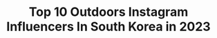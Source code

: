 ---
title: Top 10 Outdoors Instagram Influencers In South Korea in 2023
description: >-
  Find top outdoors Instagram influencers in South Korea in 2023. Most popular hashtags: #korea #camping #nature #outdoor.
platform: Instagram
hits: 24
text_top: Analyze the top-rated Instagram profiles on inBeat.
text_bottom: inBeat holds 24 Instagram influencers like this in South Korea for you to work with.
profiles:
  - username: "leessssseul"
    fullname: >-
      Seulgi Lee
    bio: >-
      ✍🏻 따뜻한 순간들과 온전한 쉼의 기록 🌿 mountfulness in nature 📺 Youtube : 아웃씨 Outdoorsis ⛰
    location: "South Korea"
    followers: 15555
    engagement: 752
    commentsToLikes: 0.042721
    id: ck5zybynu9lsh0i14774sssfz
    verified: false
    hashtags: "#leki, #outdoorsis, #outdoorlife, #outdoorsisters"
  - username: "chloe19890309"
    fullname: >-
      Chloe
    bio: >-
      Seoul🇰🇷 ❄️🏂 🚴🏽‍♀️ 🎒 🏕 산행 정보는 정상석 사진 피드 참고해주세요 🥰 네이버 블로그 & 유튜브 #클로이다이어리 📷 @chloe__photo__
    location: "South Korea"
    followers: 7727
    engagement: 985
    commentsToLikes: 0.014851
    id: ck5zybll79l350i149867uw00
    verified: false
    hashtags: "#trekking, #korea, #outdoors, #bac"
  - username: "outdoor_young"
    fullname: >-
      gayoung | 아웃씨 /산에서 힐링
    bio: >-
      mountains × photography × travel fall in love with mountain💕 너도 타보면 알게될거야🤘 KASK&KOO Ambassador
    location: "South Korea"
    followers: 16551
    engagement: 1132
    commentsToLikes: 0.022397
    id: ck5zybzkj9ltq0i14103mrxd8
    verified: false
    hashtags: "#outdoorsis, #outsis, #outdoorsisters, #hiking"
  - username: "gold.shin"
    fullname: >-
      Gold.Shin
    bio: >-
      #러프네이쳐. #와일드캠핑. #밴라이프. #신혼일기.
    location: "South Korea"
    followers: 7795
    engagement: 770
    commentsToLikes: 0.020544
    id: ck5hnslsyobkr0i11wuj744ct
    verified: false
    hashtags: "#outdoor, #vancamping, #bushcraft, #bornfire"
  - username: "sofjin_"
    fullname: >-
      Sofia Jin
    bio: >-
      Entertainer, adventurer & creator. In love with the 🌍 & presenting it! @thenorthfaceuk Explorer, @ospreyeurope athlete 🎬hcarlile@unitedagents.co.uk.
    location: "South Korea"
    followers: 97422
    engagement: 360
    commentsToLikes: 0.012775
    id: ck13cfi9r030u0i19x95av55i
    verified: false
    hashtags: "#outdoors, #neverstopexploring, #funny, #rickandmortysunscreaming"
  - username: "noealz"
    fullname: >-
      Anime / Manga / Art
    bio: >-
      📷 Noe Alonzo - 노위 🇰🇷 Seoul, South Korea 🌇 Anime, Lofi, Vaporwave 🌃 Pro account @noealzii - 📌 Click the link / Tutorials / Wallpapers / Prints
    location: "South Korea"
    followers: 9795
    engagement: 1032
    commentsToLikes: 0.011913
    id: ck0u6752912k20i193dvgx1me
    verified: false
    hashtags: "#cloudchaser, #asia, #callforart, #cartoonist"
  - username: "bingleytheboston"
    fullname: >-
      Bingley
    bio: >-
      I'm Bingley, a Boston Terrier from Seoul, 🇰🇷South Korea. I hurt my eye when on the streets, but I'm a happy and friendly guy despite everything! In 🇨🇦
    location: "South Korea"
    followers: 8767
    engagement: 449
    commentsToLikes: 0.020598
    id: ck15thj8zi3uo0i19w6m9novq
    verified: false
    hashtags: "#doggy, #instagood, #bostonterriergang, #autumn"
  - username: "peach2gold"
    fullname: >-
      이장군
    bio: >-
      Outdoor life with dogs in Korea 📚#유럽우리함께오길잘했다 이장군 걷고 이수경 씀 #장군이의미국여행 #장군이의유럽여행 👧 96.06 장군이누나 🐶 12.01 이장군 🐰 20.01 여동생 이연두 💜장군이의 지구여행 유튜브💜
    location: "South Korea"
    followers: 28464
    engagement: 1105
    commentsToLikes: 0.016107
    id: ckap7osmokws00i78vtitz19e
    verified: false
    hashtags: "#24, #sup, #10km"
  - username: "itsme_youngran"
    fullname: >-
      YoungRan Kim
    bio: >-
      ⛰도 타고, 🚴‍♀️도 타요 - 🙋🏻‍♀️ #임상영양사 👉 @rd_youngran 📺YOU Tube [란대장] 청량산! 가을산행으로 꼭 가보세요! 강추강추!
    location: "South Korea"
    followers: 6593
    engagement: 1000
    commentsToLikes: 0.032878
    id: ck9wfn6duplby0j78qs9ppnmo
    verified: false
    hashtags: "#lovecycling, #cycletouring, #outdoor, #mountainlife"
  - username: "lamacamper"
    fullname: >-
      라마, 일상을 여행처럼
    bio: >-
      #TEAMWCAM #캠핑
    location: "South Korea"
    followers: 6460
    engagement: 1138
    commentsToLikes: 0.027029
    id: ck9wfd0hhobir0j78maopl5xt
    verified: false
    hashtags: "#wildcamp, #campinggear, #sunset, #camp"
---
